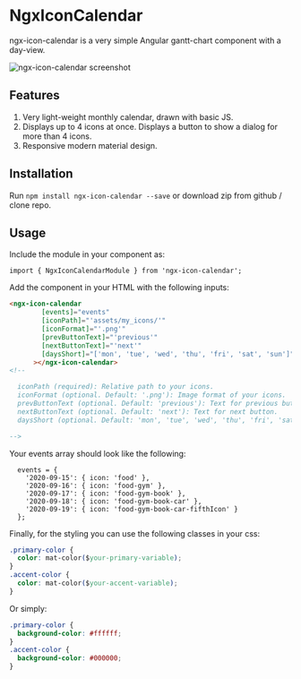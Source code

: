 # NgxIconCalendar

ngx-icon-calendar is a very simple Angular gantt-chart component with a day-view.

![ngx-icon-calendar screenshot](https://github.com/tahaerden/npm-workspace/raw/master/projects/ngx-icon-calendar/images/ss.png)

## Features

1. Very light-weight monthly calendar, drawn with basic JS.
2. Displays up to 4 icons at once. Displays a button to show a dialog for more than 4 icons.
3. Responsive modern material design.

## Installation

Run `npm install ngx-icon-calendar --save` or download zip from github / clone repo.

## Usage

Include the module in your component as:

`import { NgxIconCalendarModule } from 'ngx-icon-calendar';`

Add the component in your HTML with the following inputs:

```HTML
<ngx-icon-calendar
        [events]="events"
        [iconPath]="'assets/my_icons/'"
        [iconFormat]="'.png'"
        [prevButtonText]="'previous'"
        [nextButtonText]="'next'"
        [daysShort]="['mon', 'tue', 'wed', 'thu', 'fri', 'sat', 'sun']"
      ></ngx-icon-calendar>
<!--

  iconPath (required): Relative path to your icons.
  iconFormat (optional. Default: '.png'): Image format of your icons.
  prevButtonText (optional. Default: 'previous'): Text for previous button.
  nextButtonText (optional. Default: 'next'): Text for next button.
  daysShort (optional. Default: 'mon', 'tue', 'wed', 'thu', 'fri', 'sat', 'sun'): Shortened day names.

-->
```

Your events array should look like the following:

```TS
  events = {
    '2020-09-15': { icon: 'food' },
    '2020-09-16': { icon: 'food-gym' },
    '2020-09-17': { icon: 'food-gym-book' },
    '2020-09-18': { icon: 'food-gym-book-car' },
    '2020-09-19': { icon: 'food-gym-book-car-fifthIcon' }
  };
```

Finally, for the styling you can use the following classes in your css:

```CSS
.primary-color {
  color: mat-color($your-primary-variable);
}
.accent-color {
  color: mat-color($your-accent-variable);
}
```

Or simply:

```CSS
.primary-color {
  background-color: #ffffff;
}
.accent-color {
  background-color: #000000;
}
```
